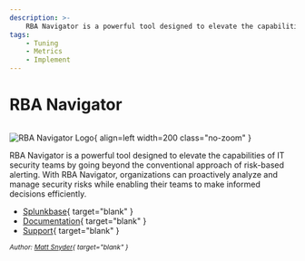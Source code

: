 ```yaml
---
description: >-
    RBA Navigator is a powerful tool designed to elevate the capabilities of IT security teams by going beyond the conventional approach of risk-based alerting. With RBA Navigator, organizations can proactively analyze and manage security risks while enabling their teams to make informed decisions efficiently.
tags:
    - Tuning
    - Metrics
    - Implement 
---
```


# RBA Navigator

``` markdown title=""
```

<div class="result" markdown>

![RBA Navigator Logo](https://splunkbase.splunk.com/_next/image?url=https%3A%2F%2Fcdn.splunkbase.splunk.com%2Fmedia%2Fpublic%2Ficons%2F90ff6498-11fd-11ee-8d05-e275be14e5d0.png&w=96&q=75){ align=left width=200 class="no-zoom" }

RBA Navigator is a powerful tool designed to elevate the capabilities of IT security teams by going beyond the conventional approach of risk-based alerting. With RBA Navigator, organizations can proactively analyze and manage security risks while enabling their teams to make informed decisions efficiently.

- [Splunkbase](https://splunkbase.splunk.com/app/6903){ target="blank" }
- [Documentation](https://splunkbase.splunk.com/app/6903){ target="blank" }
- [Support](https://splunkbase.splunk.com/app/6903){ target="blank" }

<small>_Author: [Matt Snyder](https://www.linkedin.com/in/matthew-snyder-48b39987/){ target="blank" }_</small>

</div>
